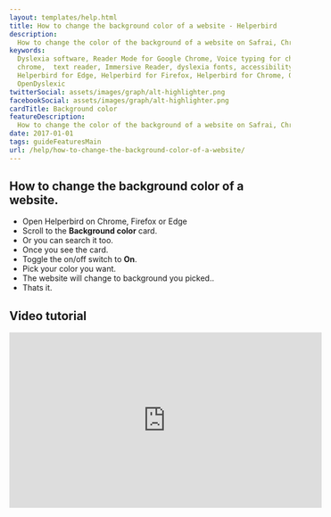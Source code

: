 ```yaml
---
layout: templates/help.html
title: How to change the background color of a website - Helperbird
description:
  How to change the color of the background of a website on Safrai, Chrome, Firefox or Edge.
keywords:
  Dyslexia software, Reader Mode for Google Chrome, Voice typing for chrome, Text to speech for
  chrome,  text reader, Immersive Reader, dyslexia fonts, accessibility software, dyslexia software,
  Helperbird for Edge, Helperbird for Firefox, Helperbird for Chrome, Opendyslexic for Chrome,
  OpenDyslexic
twitterSocial: assets/images/graph/alt-highlighter.png
facebookSocial: assets/images/graph/alt-highlighter.png
cardTitle: Background color
featureDescription:
  How to change the color of the background of a website on Safrai, Chrome, Firefox or Edge.
date: 2017-01-01
tags: guideFeaturesMain
url: /help/how-to-change-the-background-color-of-a-website/
---
```


## How to change the background color of a website.

- Open Helperbird on Chrome, Firefox or Edge
- Scroll to the **Background color** card.
- Or you can search it too.
- Once you see the card.
- Toggle the on/off switch to **On**.
- Pick your color you want.
- The website will change to background you picked..
- Thats it.


## Video tutorial

<iframe 
  width="560" 
  height="315" 
  src="https://www.youtube.com/embed/pZrbSd3OA20" 
  title="YouTube video player" 
  frameborder="0" 
  allow="accelerometer; autoplay; clipboard-write; encrypted-media; gyroscope; picture-in-picture" 
  allowfullscreen>
</iframe>